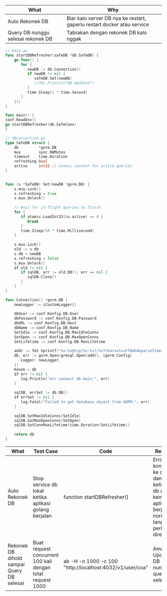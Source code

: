 
| What                               | Why                                                                     |
| ---------------------------------- | ----------------------------------------------------------------------- |
| Auto Rekonek DB                    | Biar kalo server DB nya ke restart, gaperlu restart docker atau service |
| Query DB nunggu selesai rekonek DB | Tabrakan dengan rekonek DB kalo nggak                                   |
```go
// main.go
func startDBRefresher(safeDB *db.SafeDB) {  
    go func() {  
       for {  
          newDB := db.Connection()  
          if newDB != nil {  
             safeDB.Set(newDB)  
             //fmt.Println("DB Updated")  
          }  
          time.Sleep(2 * time.Second)  
       }  
    }()  
}

func main() {
conf.ReadEnv()
go startDBRefresher(db.SafeConn)
}

// dbconnection.go
type SafeDB struct {  
    db         *gorm.DB  
    mux        sync.RWMutex  
    timeout    time.Duration  
    refreshing bool  
    active     int32 // atomic counter for active queries
}

  
func (s *SafeDB) Set(newDB *gorm.DB) {  
    s.mux.Lock()  
    s.refreshing = true  
    s.mux.Unlock()  
  
    // Wait for in-flight queries to finish  
    for {  
       if atomic.LoadInt32(&s.active) == 0 {  
          break  
       }  
       time.Sleep(50 * time.Millisecond)  
    }  
  
    s.mux.Lock()  
    old := s.db  
    s.db = newDB  
    s.refreshing = false  
    s.mux.Unlock()  
    if old != nil {  
       if sqlDB, err := old.DB(); err == nil {  
          sqlDB.Close()  
       }  
    }  
}

func Connection() *gorm.DB {  
    newLogger := &CustomLogger{}  
  
    dbUser := conf.Konfig.DB.User  
    dbPassword := conf.Konfig.DB.Password  
    dbURL := conf.Konfig.DB.Host  
    dbName := conf.Konfig.DB.Name  
    SetIdle := conf.Konfig.DB.MaxIdleConns  
    SetOpen := conf.Konfig.DB.MaxOpenConns  
    SetLifetime := conf.Konfig.DB.MaxLifetime  
  
    addr := fmt.Sprintf("%s:%s@tcp(%s:%s)/%s?charset=utf8mb4&parseTime=True&loc=Local", dbUser, dbPassword, dbURL, "3306", dbName)  
    db, err := gorm.Open(grmsql.Open(addr), &gorm.Config{  
       Logger: newLogger,  
    })  
    Konek = db  
    if err != nil {  
       log.Println("err connect db main:", err)  
    }  
  
    sqlDB, errSet := db.DB()  
    if errSet != nil {  
       log.Fatal("Failed to get database object from GORM:", err)  
    }  
  
    sqlDB.SetMaxIdleConns(SetIdle)  
    sqlDB.SetMaxOpenConns(SetOpen)  
    sqlDB.SetConnMaxLifetime(time.Duration(SetLifetime))  
  
    return db  
}

```

| What                                      | Test Case                                                  | Code                                                     | Result                                                                                         |
| ----------------------------------------- | ---------------------------------------------------------- | -------------------------------------------------------- | ---------------------------------------------------------------------------------------------- |
| Auto Rekonek DB                           | Stop service db lokal ketika aplikasi golang berjalan      | function startDBRefresher()                              | Error konek ke db, dan ketika db aktif kembali, aplikasi berjalan normal tanpa perlu direstart |
| Rekonek DB dihold sampai Query DB selesai | Buat request concurrent 100 kali dengan total request 1000 | ab -H -n 1000 -c 100 "http://localhost:4032/v1/user/coa" | Aman, Update DB nunggu query selesai                                                           |
